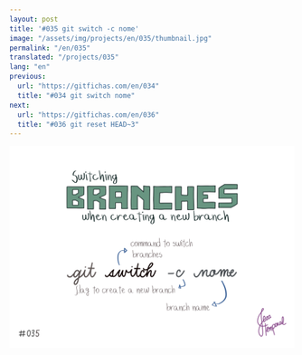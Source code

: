 ```yaml
---
layout: post
title: '#035 git switch -c nome'
image: "/assets/img/projects/en/035/thumbnail.jpg"
permalink: "/en/035"
translated: "/projects/035"
lang: "en"
previous:
  url: "https://gitfichas.com/en/034"
  title: "#034 git switch nome"
next:
  url: "https://gitfichas.com/en/036"
  title: "#036 git reset HEAD~3"
---
```


<img alt="To create a new branch and then switch to this new branch with the command git switch -c name" src="/assets/img/projects/en/035/full.jpg">